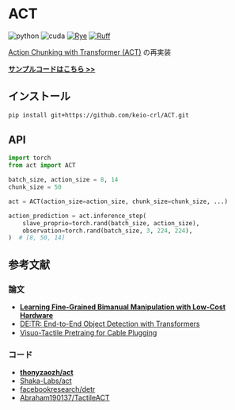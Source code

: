 # ACT

![python](https://img.shields.io/badge/python-3.10+-blue)
![cuda](https://img.shields.io/badge/cuda-12.0+-blue)
[![Rye](https://img.shields.io/endpoint?url=https://raw.githubusercontent.com/astral-sh/rye/main/artwork/badge.json)](https://rye-up.com)
[![Ruff](https://img.shields.io/endpoint?url=https://raw.githubusercontent.com/charliermarsh/ruff/main/assets/badge/v2.json)](https://github.com/astral-sh/ruff)

[Action Chunking with Transformer (ACT)](https://tonyzhaozh.github.io/aloha/) の再実装

**[サンプルコードはこちら >>](./example)**

## インストール

```bash
pip install git+https://github.com/keio-crl/ACT.git
```

## API

```python
import torch
from act import ACT

batch_size, action_size = 8, 14
chunk_size = 50

act = ACT(action_size=action_size, chunk_size=chunk_size, ...)

action_prediction = act.inference_step(
    slave_proprio=torch.rand(batch_size, action_size),
    observation=torch.rand(batch_size, 3, 224, 224),
)  # [8, 50, 14]

```

## 参考文献

### 論文

- **[Learning Fine-Grained Bimanual Manipulation with Low-Cost Hardware](https://tonyzhaozh.github.io/aloha/)**
- [DE⫶TR: End-to-End Object Detection with Transformers](https://arxiv.org/abs/2005.12872)
- [Visuo-Tactile Pretraing for Cable Plugging](https://sites.google.com/andrew.cmu.edu/visuo-tactile-cable-plugging/home)

### コード

- **[thonyzaozh/act](https://github.com/tonyzhaozh/act)**
- [Shaka-Labs/act](https://github.com/Shaka-Labs/ACT)
- [facebookresearch/detr](https://github.com/facebookresearch/detr)
- [Abraham190137/TactileACT](https://github.com/Abraham190137/TactileACT)
